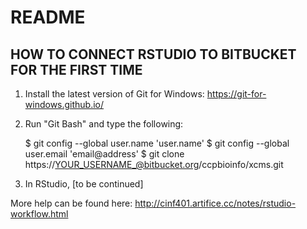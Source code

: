 # README #

## HOW TO CONNECT RSTUDIO TO BITBUCKET FOR THE FIRST TIME ##
1. Install the latest version of Git for Windows: https://git-for-windows.github.io/

2. Run "Git Bash" and type the following:

	$ git config --global user.name 'user.name'
	$ git config --global user.email 'email@address'
	$ git clone https://YOUR_USERNAME_@bitbucket.org/ccpbioinfo/xcms.git

3. In RStudio, [to be continued]

More help can be found here: http://cinf401.artifice.cc/notes/rstudio-workflow.html